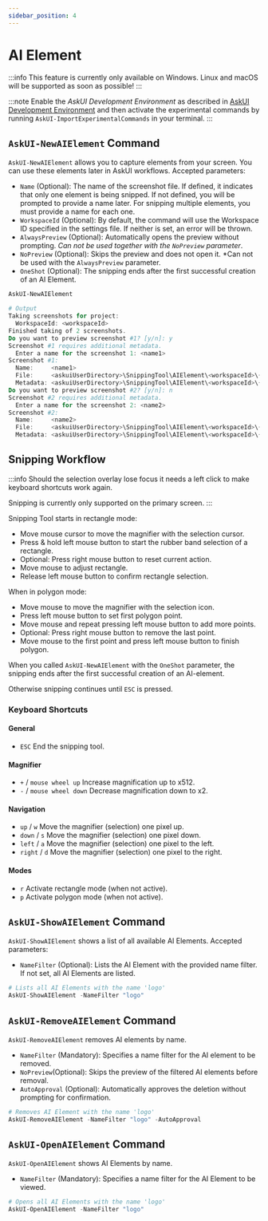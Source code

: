 ```yaml
---
sidebar_position: 4
---
```


# AI Element

:::info
This feature is currently only available on Windows. Linux and macOS will be supported as soon as possible!
:::

:::note
Enable the *AskUI Development Environment* as described in [AskUI Development Environment](AskUI-Development-Environment.md) and then activate the experimental commands by running `AskUI-ImportExperimentalCommands` in your terminal.
:::

## `AskUI-NewAIElement` Command
`AskUI-NewAIElement` allows you to capture elements from your screen. You can use these elements later in AskUI workflows. Accepted parameters:

- `Name` (Optional): The name of the screenshot file. If defined, it indicates that only one element is being snipped. If not defined, you will be prompted to provide a name later. For snipping multiple elements, you must provide a name for each one.
- `WorkspaceId` (Optional): By default, the command will use the Workspace ID specified in the settings file. If neither is set, an error will be thrown.
- `AlwaysPreview` (Optional): Automatically opens the preview without prompting. *Can not be used together with the `NoPreview` parameter*.
- `NoPreview` (Optional): Skips the preview and does not open it. *Can not be used with the `AlwaysPreview` parameter.
- `OneShot` (Optional): The snipping ends after the first successful creation of an AI Element.

```powershell
AskUI-NewAIElement

# Output
Taking screenshots for project:
  WorkspaceId: <workspaceId>
Finished taking of 2 screenshots.
Do you want to preview screenshot #1? [y/n]: y
Screenshot #1 requires additional metadata.
  Enter a name for the screenshot 1: <name1>
Screenshot #1:
  Name:     <name1>
  File:     <askuiUserDirectory>\SnippingTool\AIElement\<workspaceId>\{26342074-5B2A-4695-09ED-41EE47992546}.png
  Metadata: <askuiUserDirectory>\SnippingTool\AIElement\<workspaceId>\{26342074-5B2A-4695-09ED-41EE47992546}.json
Do you want to preview screenshot #2? [y/n]: n
Screenshot #2 requires additional metadata.
  Enter a name for the screenshot 2: <name2>
Screenshot #2:
  Name:     <name2>
  File:     <askuiUserDirectory>\SnippingTool\AIElement\<workspaceId>\{644A00B8-1E27-7ADF-7C68-1751672A5931}.png
  Metadata: <askuiUserDirectory>\SnippingTool\AIElement\<workspaceId>\{644A00B8-1E27-7ADF-7C68-1751672A5931}.json
```

## Snipping Workflow

:::info
Should the selection overlay lose focus it needs a left click to make keyboard shortcuts work again.

Snipping is currently only supported on the primary screen.
:::

Snipping Tool starts in rectangle mode:

- Move mouse cursor to move the magnifier with the selection cursor.
- Press & hold left mouse button to start the rubber band selection of a rectangle.
- Optional: Press right mouse button to reset current action.
- Move mouse to adjust rectangle.
- Release left mouse button to confirm rectangle selection.

When in polygon mode:

- Move mouse to move the magnifier with the selection icon.
- Press left mouse button to set first polygon point.
- Move mouse and repeat pressing left mouse button to add more points.
- Optional: Press right mouse button to remove the last point.
- Move mouse to the first point and press left mouse button to finish polygon.

When you called `AskUI-NewAIElement` with the `OneShot` parameter, the snipping ends after the first successful creation of an AI-element.

Otherwise snipping continues until `ESC` is pressed.

### Keyboard Shortcuts

#### General

- `ESC` End the snipping tool.

#### Magnifier

- `+` / `mouse wheel up` Increase magnification up to x512.
- `-` / `mouse wheel down` Decrease magnification down to x2.

#### Navigation

- `up` / `w` Move the magnifier (selection) one pixel up.
- `down` / `s` Move the magnifier (selection) one pixel down.
- `left` / `a` Move the magnifier (selection) one pixel to the left.
- `right` / `d` Move the magnifier (selection) one pixel to the right.

#### Modes

- `r` Activate rectangle mode (when not active).
- `p` Activate polygon mode (when not active).


## `AskUI-ShowAIElement` Command
`AskUI-ShowAIElement` shows a list of all available AI Elements. Accepted parameters:

- `NameFilter` (Optional): Lists the AI Element with the provided name filter. If not set, all AI Elements are listed.

```powershell
# Lists all AI Elements with the name 'logo'
AskUI-ShowAIElement -NameFilter "logo"
```

## `AskUI-RemoveAIElement` Command
`AskUI-RemoveAIElement` removes AI elements by name.

- `NameFilter` (Mandatory): Specifies a name filter for the AI element to be removed.
- `NoPreview`(Optional): Skips the preview of the filtered AI elements before removal.
- `AutoApproval` (Optional): Automatically approves the deletion without prompting for confirmation.

```powershell
# Removes AI Element with the name 'logo'
AskUI-RemoveAIElement -NameFilter "logo" -AutoApproval
```

## `AskUI-OpenAIElement` Command
`AskUI-OpenAIElement` shows AI Elements by name.

- `NameFilter` (Mandatory): Specifies a name filter for the AI Element to be viewed.

```powershell
# Opens all AI Elements with the name 'logo'
AskUI-OpenAIElement -NameFilter "logo"
```
